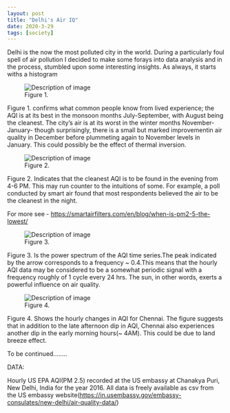```yaml
---
layout: post
title: "Delhi's Air IQ"
date: 2020-3-29
tags: [society]
---
```


Delhi is the now the most polluted city in the world. During a particularly foul spell of air pollution I decided to make some forays into data analysis and in the process, stumbled upon some interesting insights. As always, it starts withs a histogram 

<figure>
  <img src="{{ site.baseurl }}/assets/images/DelhiPillution/f1.png" alt="Description of image">
  <figcaption>Figure 1.</figcaption>
</figure>


Figure 1.  confirms what common people know from lived experience; the AQI is at its best in the monsoon months July-September, with August being the cleanest. 
The city’s air is at its worst in the winter months November-January- though surprisingly, there is a small but marked improvementin air quality in December before 
plummeting again to November levels in January. This could possibly be the effect of thermal inversion. 

<figure>
  <img src="{{ site.baseurl }}/assets/images/DelhiPillution/f2.png" alt="Description of image">
  <figcaption>Figure 2.</figcaption>
</figure>



Figure 2. Indicates that the cleanest AQI is to be found in the evening from 4-6 PM. This may run counter to the intuitions of some. For example, a poll conducted by smart air found that most respondents believed the air to be the cleanest in the night.


For more see - https://smartairfilters.com/en/blog/when-is-pm2-5-the-lowest/


<figure>
  <img src="{{ site.baseurl }}/assets/images/DelhiPillution/f3.png" alt="Description of image">
  <figcaption>Figure 3.</figcaption>
</figure>

Figure 3. Is the power spectrum of the AQI time series.The peak indicated by the arrow corresponds to a frequency ~ 0.4.This means that the hourly AQI data may be considered to be a somewhat periodic signal 
with a frequency roughly of 1 cycle every 24 hrs. The sun, in other words, exerts a powerful influence on air quality.

<figure>
  <img src="{{ site.baseurl }}/assets/images/DelhiPillution/f4.png" alt="Description of image">
  <figcaption>Figure 4.</figcaption>
</figure>

Figure 4. Shows the hourly changes in AQI for Chennai. The figure suggests that in addition to the late afternoon dip in AQI, Chennai also experiences another dip in the early morning hours(~ 4AM). This could be due to land breeze effect.

To be continued........

 DATA:

Hourly US EPA AQI(PM 2.5) recorded at the US embassy at Chanakya Puri, New Delhi, India for the year 2016. All data is freely available as csv from the US 
embassy website(https://in.usembassy.gov/embassy-consulates/new-delhi/air-quality-data/)

